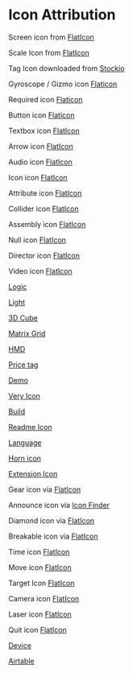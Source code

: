 # Icon Attribution

Screen icon from [FlatIcon](https://www.flaticon.com/free-icons/content-writing)

Scale Icon from [FlatIcon](https://www.flaticon.com/free-icons/scalability)

Tag Icon downloaded from [Stockio](https://www.stockio.com/free-icon/blossom-icon-set-tag)

Gyroscope / Gizmo icon [Flaticon](https://www.flaticon.com/free-icon/gyroscope_2923676)

Required icon [Flaticon](https://www.flaticon.com/free-icons/asterisk)

Button icon [Flaticon](https://www.flaticon.com/free-icons/button)

Textbox icon [FlatIcon](https://www.flaticon.com/free-icons/text)

Arrow icon [FlatIcon](https://www.flaticon.com/free-icons/my-location)

Audio icon [FlatIcon](https://www.flaticon.com/free-icons/sound-waves)

Icon icon [FlatIcon](https://www.flaticon.com/free-icons/more)

Attribute icon [FlatIcon](https://www.flaticon.com/free-icons/attribute)

Collider icon [FlatIcon](https://www.flaticon.com/free-icons/collide)

Assembly icon [FlatIcon](https://www.flaticon.com/free-icons/assembly)

Null icon [FlatIcon](https://www.flaticon.com/free-icons/null)

Director icon [FlatIcon](https://www.flaticon.com/free-icons/actor)

Video icon [FlatIcon](https://www.flaticon.com/free-icons/recording)

[Logic](https://www.flaticon.com/free-icons/logic)

[Light](https://www.flaticon.com/free-icons/christmas)

[3D Cube](https://www.flaticon.com/free-icons/hologram)
 
[Matrix Grid](https://www.flaticon.com/free-icons/virtual-reality-glasses)

[HMD](https://www.flaticon.com/free-icons/headset)

[Price tag](https://www.flaticon.com/free-icons/price)

[Demo](https://www.flaticon.com/free-icons/demo)

[Very Icon](https://www.veryicon.com/icons/application/application-and-product-feature-icons/autosave.html)

[Build](https://www.flaticon.com/free-icons/code)

[Readme Icon](https://www.iconfinder.com/icons/4375055/logo_readme_icon)

[Language](https://www.flaticon.com/free-icon/language_484633)

[Horn icon](https://www.iconfinder.com/icons/3890930/announce_horn_megaphone_news_trumpet_icon)

[Extension Icon](https://www.flaticon.com/free-icon/extension_4370965)

Gear icon via [FlatIcon](https://www.flaticon.com/free-icons/simplicity)

Announce icon via [Icon Finder](https://www.iconfinder.com/icons/3890930/announce_horn_megaphone_news_trumpet_icon)

Diamond icon via [FlatIcon](https://www.flaticon.com/free-icons/diamond)

Breakable icon via [FlatIcon](https://www.flaticon.com/free-icons/diamond)

Time icon [FlatIcon](https://www.flaticon.com/free-icons/clock)

Move icon [FlatIcon](https://www.flaticon.com/free-icons/moving)

Target Icon [FlatIcon](https://www.flaticon.com/free-icons/target)

Camera icon [FlatIcon](https://www.flaticon.com/free-icons/camera)

Laser icon [FlatIcon](https://www.flaticon.com/free-icons/space-gun)

Quit icon [FlatIcon](https://www.flaticon.com/free-icons/logout)

[Device](https://www.flaticon.com/free-icons/device)

[Airtable](https://www.google.com/url?sa=i&url=https%3A%2F%2Fairtable.com%2Fmarketplace%2FblkLEOEHY8jubkFyn%2Fmarkdown-editor&psig=AOvVaw38CgGxJTH4Hlqz6iZ94f7E&ust=1726902835494000&source=images&cd=vfe&opi=89978449&ved=0CBgQ3YkBahcKEwiwk5XN_NCIAxUAAAAAHQAAAAAQLA)
